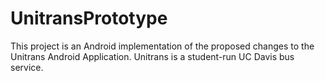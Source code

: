 # UnitransPrototype

This project is an Android implementation of the proposed changes to the Unitrans Android Application. Unitrans is a student-run UC Davis bus service.

